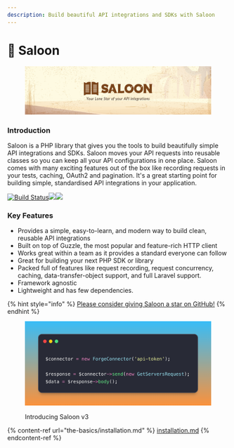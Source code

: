 ```yaml
---
description: Build beautiful API integrations and SDKs with Saloon
---
```


# 🤠 Saloon

<figure><img src=".gitbook/assets/header.png" alt=""><figcaption></figcaption></figure>

### Introduction

Saloon is a PHP library that gives you the tools to build beautifully simple API integrations and SDKs. Saloon moves your API requests into reusable classes so you can keep all your API configurations in one place. Saloon comes with many exciting features out of the box like recording requests in your tests, caching, OAuth2 and pagination. It's a great starting point for building simple, standardised API integrations in your application.

[![Build Status](https://github.com/saloonphp/saloon/actions/workflows/tests.yml/badge.svg)](https://img.shields.io/github/actions/workflow/status/saloonphp/saloon/tests.yml?label=tests)![](https://img.shields.io/packagist/dm/saloonphp/saloon)![](https://img.shields.io/github/stars/saloonphp/saloon)

### Key Features

* Provides a simple, easy-to-learn, and modern way to build clean, reusable API integrations
* Built on top of Guzzle, the most popular and feature-rich HTTP client
* Works great within a team as it provides a standard everyone can follow
* Great for building your next PHP SDK or library
* Packed full of features like request recording, request concurrency, caching, data-transfer-object support, and full Laravel support.
* Framework agnostic
* Lightweight and has few dependencies.

{% hint style="info" %}
[Please consider giving Saloon a star on GitHub!](https://github.com/sammyjo20/saloon)
{% endhint %}

<figure><img src=".gitbook/assets/Introducing Saloon v3.png" alt=""><figcaption><p>Introducing Saloon v3</p></figcaption></figure>

{% content-ref url="the-basics/installation.md" %}
[installation.md](the-basics/installation.md)
{% endcontent-ref %}
